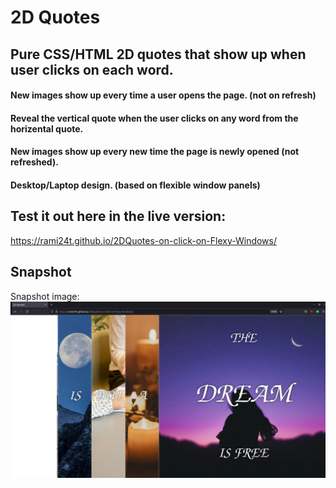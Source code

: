 # 2D Quotes

## Pure CSS/HTML 2D quotes that show up when user clicks on each word.

#### New images show up every time a user opens the page. (not on refresh)

#### Reveal the vertical quote when the user clicks on any word from the horizental quote.

#### New images show up every new time the page is newly opened (not refreshed).

#### Desktop/Laptop design. (based on flexible window panels)

## Test it out here in the live version:

https://rami24t.github.io/2DQuotes-on-click-on-Flexy-Windows/

## Snapshot

Snapshot  image:
<img title="Snapshot" alt="Snapshot  image" src="/Screenshot from 2022-06-09 09-43-37.jpg">
